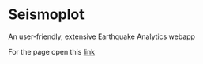 # Seismoplot
An user-friendly, extensive Earthquake Analytics webapp

For the page open this [link](http://seismoplot.github.io/Seismoplot/)
